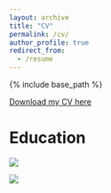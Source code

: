 ```yaml
---
layout: archive
title: "CV"
permalink: /cv/
author_profile: true
redirect_from:
  - /resume
---
```


{% include base_path %}

[Download my CV here](http://nadjavanthoff.github.io/files/CV_Nadja_vantHoff.pdf)

Education
======

![](/images/500x300.png)

<img src='/images/500x300.png'>
